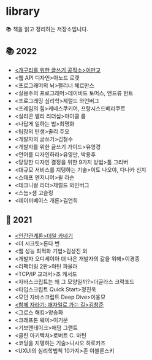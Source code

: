 # library
📚 책을 읽고 정리하는 저장소입니다.

## 📚 2022
- [<개구리를 위한 글쓰기 공작소>이만교](https://github.com/mitrvlr/library/blob/main/2022/%EA%B0%9C%EA%B5%AC%EB%A6%AC%EB%A5%BC%EC%9C%84%ED%95%9C%EA%B8%80%EC%93%B0%EA%B8%B0.md)
- <웹 API 디자인>아노드 로렛
- <프로그래머의 뇌>펠리너 헤르만스
- <실용주의 프로그래머>데이비드 토머스, 앤드류 헌트
- <프로그래밍 심리학>제럴드 와인버그
- <프레임의 힘>케네스쿠키어, 프랑시스드베리쿠르
- <실리콘 밸리 리더십>마이클 롭
- <나답게 일하는 법>최명화
- <팀장의 탄생>줄리 주오
- <개발자의 글쓰기>김철수
- <개발자를 위한 글쓰기 가이드>유영경
- <언어를 디자인하라>유영만, 박용후
- <당당한 디자인 결정을 위한 9가지 방법>톰 그리버
- <대규모 서비스를 지탱하는 기술>이토 나오야, 다나카 신지
- <스태프 엔지니어>윌 라슨
- <테크니컬 리더>제럴드 와인버그
- <스눕>샘 고슬링
- <데이터베이스 개론>김연희

## 📖 2021
- [<인간관계론>데일 카네기](https://github.com/mitrvlr/library/blob/main/2021/%EC%9D%B8%EA%B0%84%EA%B4%80%EA%B3%84%EB%A1%A0.md)
- <더 시크릿>론다 번
- <웹 성능 최적화 기법>김상진 외
- <개발자 오디세이아 더 나은 개발자의 갊을 위해>이경종
- <리팩터링 2판>마틴 파울러
- <TCP/IP 교과서>조 케서드
- <자바스크립트는 왜 그 모양일까?>더글라스 크락포드
- <타입스크립트 Quick Start>정진욱
- <모던 자바스크립트 Deep Dive>이웅모
- [<함께 자라기: 애자일로 가는 길>김창준](https://github.com/mitrvlr/library/blob/main/2021/%ED%95%A8%EA%BB%98%EC%9E%90%EB%9D%BC%EA%B8%B0.md)
- <그로스 해킹>양승화
- <크래프톤 웨이>이기문
- <기브앤테이크>애덤 그랜트
- <클린 아키텍처>로버트 C. 마틴
- <코딩을 지탱하는 기술>니시오 히로카즈
- <UXUI의 심리학법칙 10가지>존 야블론스키
